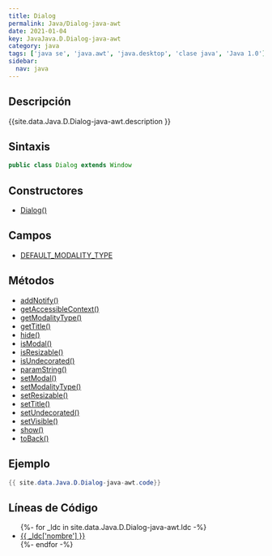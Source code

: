 ```yaml
---
title: Dialog
permalink: Java/Dialog-java-awt
date: 2021-01-04
key: JavaJava.D.Dialog-java-awt
category: java
tags: ['java se', 'java.awt', 'java.desktop', 'clase java', 'Java 1.0']
sidebar: 
  nav: java
---
```


## Descripción
{{site.data.Java.D.Dialog-java-awt.description }}

## Sintaxis
~~~java
public class Dialog extends Window
~~~

## Constructores
* [Dialog()](/Java/Dialog-java-awt/Dialog/)

## Campos
* [DEFAULT_MODALITY_TYPE](/Java/Dialog-java-awt/DEFAULT_MODALITY_TYPE)

## Métodos
* [addNotify()](/Java/Dialog-java-awt/addNotify)
* [getAccessibleContext()](/Java/Dialog-java-awt/getAccessibleContext)
* [getModalityType()](/Java/Dialog-java-awt/getModalityType)
* [getTitle()](/Java/Dialog-java-awt/getTitle)
* [hide()](/Java/Dialog-java-awt/hide)
* [isModal()](/Java/Dialog-java-awt/isModal)
* [isResizable()](/Java/Dialog-java-awt/isResizable)
* [isUndecorated()](/Java/Dialog-java-awt/isUndecorated)
* [paramString()](/Java/Dialog-java-awt/paramString)
* [setModal()](/Java/Dialog-java-awt/setModal)
* [setModalityType()](/Java/Dialog-java-awt/setModalityType)
* [setResizable()](/Java/Dialog-java-awt/setResizable)
* [setTitle()](/Java/Dialog-java-awt/setTitle)
* [setUndecorated()](/Java/Dialog-java-awt/setUndecorated)
* [setVisible()](/Java/Dialog-java-awt/setVisible)
* [show()](/Java/Dialog-java-awt/show)
* [toBack()](/Java/Dialog-java-awt/toBack)

## Ejemplo
~~~java
{{ site.data.Java.D.Dialog-java-awt.code}}
~~~

## Líneas de Código
<ul>
{%- for _ldc in site.data.Java.D.Dialog-java-awt.ldc -%}
   <li>
       <a href="{{_ldc['url'] }}">{{ _ldc['nombre'] }}</a>
   </li>
{%- endfor -%}
</ul>

